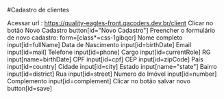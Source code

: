 #Cadastro de clientes

Acessar url : https://quality-eagles-front.qacoders.dev.br/client
Clicar no botão Novo Cadastro button[id="Novo Cadastro"]
Preencher o formulário de novo cadastro: form=[class*=css-1gibqcr]
Nome completo input[id=fullName]
Data de Nascimento input[id=birthDate]
Email input[id=mail]
Telefone input[id=phone]
Cargo input[id=currentRole]
RG input[name=birthDate]
CPF input[id=cpf]
CEP input[id=zipCode]
País input[id=country]
Cidade input[id=city]
Estado input[name="state"]
Bairro input[id=district]
Rua input[id=street]
Numero do Imóvel input[id=number]
Complemento input[id=complement]
Clicar no botão salvar novo button[id=save]
